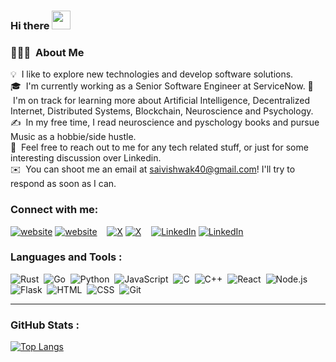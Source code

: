 ### Hi there <img src="https://media.giphy.com/media/hvRJCLFzcasrR4ia7z/giphy.gif" width="30px">

<!--
**saivishwak/saivishwak** is a ✨ _special_ ✨ repository because its `README.md` (this file) appears on your GitHub profile.

Here are some ideas to get you started:

- 🔭 I’m currently working on ...
- 🌱 I’m currently learning ...
- 👯 I’m looking to collaborate on ...
- 🤔 I’m looking for help with ...
- 💬 Ask me about ...
- 📫 How to reach me: ...
- 😄 Pronouns: ...
- ⚡ Fun fact: ...
-->

### 👨🏻‍💻 &nbsp;About Me

💡 &nbsp;I like to explore new technologies and develop software solutions.\
🎓 &nbsp;I'm currently working as a Senior Software Engineer at ServiceNow.
🌱 &nbsp;I'm on track for learning more about Artificial Intelligence, Decentralized Internet, Distributed Systems, Blockchain, Neuroscience and Psychology.\
✍️ &nbsp;In my free time, I read neuroscience and pyschology books and pursue Music as a hobbie/side hustle.\
💬 &nbsp;Feel free to reach out to me for any tech related stuff, or just for some interesting discussion over Linkedin.\
✉️ &nbsp;You can shoot me an email at saivishwak40@gmail.com! I'll try to respond as soon as I can.

### Connect with me:

[![website](https://img.icons8.com/color/24/000000/domain.png)](https://saivishwak.github.io/portfolio#profile#gh-light-mode-only)
[![website](https://img.icons8.com/color/24/000000/domain.png)](https://saivishwak.github.io/portfolio#gh-dark-mode-only)
&nbsp;&nbsp;
[![X](https://img.icons8.com/color/24/000000/twitter--v1.png)](https://x.com/sai_vishwak_k#gh-light-mode-only)
[![X](https://img.icons8.com/color/24/000000/twitter--v1.png)](https://x.com/sai_vishwak_k#gh-dark-mode-only)
&nbsp;&nbsp;
[![LinkedIn](https://img.icons8.com/color/24/000000/linkedin.png)](https://www.linkedin.com/in/sai-vishwak-korimerla#gh-light-mode-only)
[![LinkedIn](https://img.icons8.com/color/24/000000/linkedin.png)](https://www.linkedin.com/in/sai-vishwak-korimerla#gh-dark-mode-only)

### Languages and Tools :

![Rust](https://img.shields.io/badge/-Rust-05122A?style=flat&logo=rust)&nbsp;
![Go](https://img.shields.io/badge/-Go-05122A?style=flat&logo=go)&nbsp;
![Python](https://img.shields.io/badge/-Python-05122A?style=flat&logo=python)&nbsp;
![JavaScript](https://img.shields.io/badge/-JavaScript-05122A?style=flat&logo=javascript)&nbsp;
![C](https://img.shields.io/badge/-C-05122A?style=flat&logo=C&logoColor=A8B9CC)&nbsp;
![C++](https://img.shields.io/badge/-C++-05122A?style=flat&logo=C%2B%2B&logoColor=00599C)&nbsp;
![React](https://img.shields.io/badge/-React-05122A?style=flat&logo=react)&nbsp;
![Node.js](https://img.shields.io/badge/-Node.js-05122A?style=flat&logo=node.js)&nbsp;
![Flask](https://img.shields.io/badge/-Flask-05122A?style=flat&logo=flask)&nbsp;
![HTML](https://img.shields.io/badge/-HTML-05122A?style=flat&logo=HTML5)&nbsp;
![CSS](https://img.shields.io/badge/-CSS-05122A?style=flat&logo=CSS3&logoColor=1572B6)&nbsp;
![Git](https://img.shields.io/badge/-Git-05122A?style=flat&logo=git)&nbsp;

-----
### GitHub Stats :
[![Top Langs](https://github-readme-stats.vercel.app/api/top-langs/?username=saivishwak&layout=compact)](https://github.com/saivishwak?tab=repositories)
